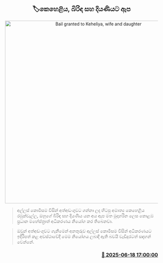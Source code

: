 <p align='center'><b><h2 align='center' title='Bail granted to Keheliya, wife and daughter'>🏷කෙහෙළිය, බිරිඳ සහ දියණියට ඇප</h2></b></p>
<p align='center'><img src='https://helakuru.sgp1.cdn.digitaloceanspaces.com/esana/images/lib/keheliya-rambukwalla-new-image.jpg' width='600' alt='Bail granted to Keheliya, wife and daughter'></p>

> අල්ලස් කොමිසම විසින් අත්අඩංගුවට ගන්නා ලද හිටපු අමාත්‍ය කෙහෙළිය රඹුක්වැල්ල, ඔහුගේ බිරිඳ සහ දියණිය යන අය ඇප මත මුදාහරින ලෙස කොළඹ ප්‍රධාන මහේස්ත්‍රාත් අධිකරණය නියෝග කර තිබෙනවා.

> ඔවුන් අත්අඩංගුවට ගැනීමෙන් අනතුරුව අල්ලස් කොමිසම විසින් අධිකරණයට ඉදිරිපත් කළ අවස්ථාවේදී මෙම නියෝගය ලබාදී ඇති බවයි වැඩිදුරටත් සඳහන් වෙන්නේ. 



<h3 align='right'><a href='https://www.helakuru.lk/esana/p/111140/'>📅 2025-06-18 17:00:00</a></h3>

